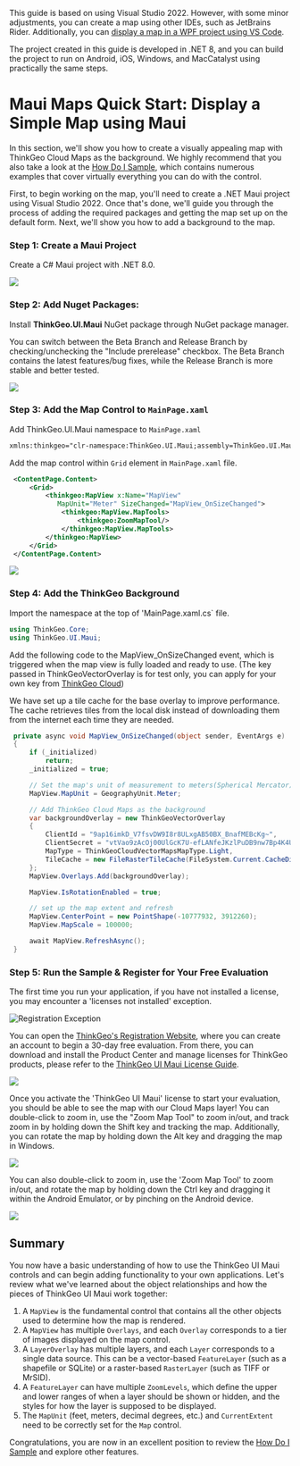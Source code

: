 This guide is based on using Visual Studio 2022. However, with some minor adjustments, you can create a map using other IDEs, such as JetBrains Rider. Additionally, you can [display a map in a WPF project using VS Code](https://docs.thinkgeo.com/products/desktop-maps/quickstart-vscode/).

The project created in this guide is developed in .NET 8, and you can build the project to run on Android, iOS, Windows, and MacCatalyst using practically the same steps.

# Maui Maps Quick Start: Display a Simple Map using Maui

In this section, we'll show you how to create a visually appealing map with ThinkGeo Cloud Maps as the background. We highly recommend that you also take a look at the [How Do I Sample](https://gitlab.com/thinkgeo/public/thinkgeo-maui-maps/-/tree/main/HowDoISample?ref_type=heads), which contains numerous examples that cover virtually everything you can do with the control.

First, to begin working on the map, you'll need to create a .NET Maui project using Visual Studio 2022. Once that's done, we'll guide you through the process of adding the required packages and getting the map set up on the default form. Next, we'll show you how to add a background to the map.

### Step 1: Create a Maui Project
Create a C# Maui project with .NET 8.0. 

<img src="./assets/create_maui_project_screen_shot.gif">

### Step 2: Add Nuget Packages: 

Install **ThinkGeo.UI.Maui** NuGet package through NuGet package manager.

You can switch between the Beta Branch and Release Branch by checking/unchecking the "Include prerelease" checkbox. The Beta Branch contains the latest features/bug fixes, while the Release Branch is more stable and better tested.

<img src="./assets/add_nuget_packages_screen_shot.gif">

### Step 3: Add the Map Control to `MainPage.xaml`

Add ThinkGeo.UI.Maui namespace to `MainPage.xaml` 

```xml
xmlns:thinkgeo="clr-namespace:ThinkGeo.UI.Maui;assembly=ThinkGeo.UI.Maui"
```

Add the map control within `Grid` element in `MainPage.xaml` file.

```xml
 <ContentPage.Content>
     <Grid>
         <thinkgeo:MapView x:Name="MapView" 
            MapUnit="Meter" SizeChanged="MapView_OnSizeChanged">
             <thinkgeo:MapView.MapTools>
                 <thinkgeo:ZoomMapTool/>
             </thinkgeo:MapView.MapTools>
         </thinkgeo:MapView>
     </Grid>
 </ContentPage.Content>
```

<img src="./assets/add_map_control_screen_shot.png">

### Step 4: Add the ThinkGeo Background
Import the namespace at the top of 'MainPage.xaml.cs` file.

```csharp
using ThinkGeo.Core;
using ThinkGeo.UI.Maui;
```

Add the following code to the MapView_OnSizeChanged event, which is triggered when the map view is fully loaded and ready to use. (The key passed in ThinkGeoVectorOverlay is for test only, you can apply for your own key from [ThinkGeo Cloud](https://cloud.thinkgeo.com/clients.html))

We have set up a tile cache for the base overlay to improve performance. The cache retrieves tiles from the local disk instead of downloading them from the internet each time they are needed.

```csharp
 private async void MapView_OnSizeChanged(object sender, EventArgs e)
 {
     if (_initialized)
         return;
     _initialized = true;

     // Set the map's unit of measurement to meters(Spherical Mercator)
     MapView.MapUnit = GeographyUnit.Meter;

     // Add ThinkGeo Cloud Maps as the background 
     var backgroundOverlay = new ThinkGeoVectorOverlay
     {
         ClientId = "9ap16imkD_V7fsvDW9I8r8ULxgAB50BX_BnafMEBcKg~",
         ClientSecret = "vtVao9zAcOj00UlGcK7U-efLANfeJKzlPuDB9nw7Bp4K4UxU_PdRDg~~",
         MapType = ThinkGeoCloudVectorMapsMapType.Light,
         TileCache = new FileRasterTileCache(FileSystem.Current.CacheDirectory, "ThinkGeoVectorLight_RasterCache")
     };
     MapView.Overlays.Add(backgroundOverlay);

     MapView.IsRotationEnabled = true;

     // set up the map extent and refresh
     MapView.CenterPoint = new PointShape(-10777932, 3912260);
     MapView.MapScale = 100000;

     await MapView.RefreshAsync();
 }
```
### Step 5: Run the Sample & Register for Your Free Evaluation

The first time you run your application, if you have not installed a license, you may encounter a 'licenses not installed' exception. 

![Registration Exception](./assets/license_not_installed_exception_screen_shot.png "Registration Exception")

You can open the [ThinkGeo's Registration Website](https://helpdesk.thinkgeo.com/register), where you can create an account to begin a 30-day free evaluation. From there, you can download and install the Product Center and manage licenses for ThinkGeo products, please refer to the [ThinkGeo UI Maui License Guide](https://docs.thinkgeo.com/products/mobile-maps/license-guide/).  

<img src="./assets/create_thinkgeo_account_screen_shot.png">

Once you activate the 'ThinkGeo UI Maui' license to start your evaluation, you should be able to see the map with our Cloud Maps layer! You can double-click to zoom in, use the "Zoom Map Tool" to zoom in/out, and track zoom in by holding down the Shift key and tracking the map. Additionally, you can rotate the map by holding down the Alt key and dragging the map in Windows.

<img src="./assets/windows_cloud_maps_layer_screen_shot.gif">

You can also double-click to zoom in, use the 'Zoom Map Tool' to zoom in/out, and rotate the map by holding down the Ctrl key and dragging it within the Android Emulator, or by pinching on the Android device.

<img src="./assets/android_cloud_maps_layer_screen_shot.gif">

## Summary

You now have a basic understanding of how to use the ThinkGeo UI Maui controls and can begin adding functionality to your own applications. Let's review what we've learned about the object relationships and how the pieces of ThinkGeo UI Maui work together:

1. A `MapView` is the fundamental control that contains all the other objects used to determine how the map is rendered.
2. A `MapView` has multiple `Overlays`, and each `Overlay` corresponds to a tier of images displayed on the map control.
3. A `LayerOverlay` has multiple layers, and each `Layer` corresponds to a single data source. This can be a vector-based `FeatureLayer` (such as a shapefile or SQLite) or a raster-based `RasterLayer` (such as TIFF or MrSID).
4. A `FeatureLayer` can have multiple `ZoomLevels`, which define the upper and lower ranges of when a layer should be shown or hidden, and the styles for how the layer is supposed to be displayed.
5. The `MapUnit` (feet, meters, decimal degrees, etc.) and `CurrentExtent` need to be correctly set for the `Map` control.

Congratulations, you are now in an excellent position to review the [How Do I Sample](https://gitlab.com/thinkgeo/public/thinkgeo-mobile-maps) and explore other features.
